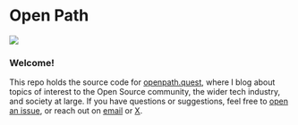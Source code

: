 # Open Path

<img src="https://raw.githubusercontent.com/chadwhitacre/openpath/main/assets/slice.jpg">

### Welcome!

This repo holds the source code for
[openpath.quest](https://openpath.quest/), where I blog
about topics of interest to the Open Source community, the wider tech industry,
and society at large. If you have questions or suggestions, feel free to [open
an issue](https://github.com/chadwhitacre/openpath/issues/new), or reach out on
[email](mailto:chadwhitacre@sentry.io) or
[X](https://twitter.com/chadwhitacre_).
